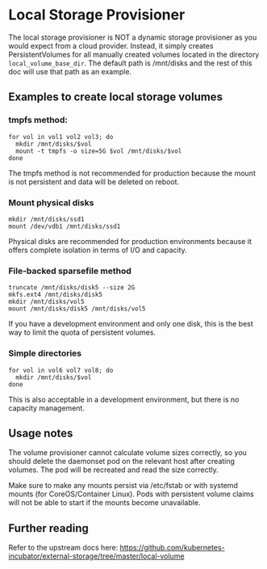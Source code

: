 # Local Storage Provisioner

The local storage provisioner is NOT a dynamic storage provisioner as you would
expect from a cloud provider. Instead, it simply creates PersistentVolumes for
all manually created volumes located in the directory `local_volume_base_dir`.
The default path is /mnt/disks and the rest of this doc will use that path as
an example.

## Examples to create local storage volumes

### tmpfs method:

  ```
  for vol in vol1 vol2 vol3; do
    mkdir /mnt/disks/$vol
    mount -t tmpfs -o size=5G $vol /mnt/disks/$vol
  done
  ```

The tmpfs method is not recommended for production because the mount is not
persistent and data will be deleted on reboot.

### Mount physical disks

  ```
  mkdir /mnt/disks/ssd1
  mount /dev/vdb1 /mnt/disks/ssd1
  ```

Physical disks are recommended for production environments because it offers
complete isolation in terms of I/O and capacity.

### File-backed sparsefile method

  ```
  truncate /mnt/disks/disk5 --size 2G
  mkfs.ext4 /mnt/disks/disk5
  mkdir /mnt/disks/vol5
  mount /mnt/disks/disk5 /mnt/disks/vol5
  ```

If you have a development environment and only one disk, this is the best way
to limit the quota of persistent volumes.

### Simple directories
  ```
  for vol in vol6 vol7 vol8; do
    mkdir /mnt/disks/$vol
  done
  ```

This is also acceptable in a development environment, but there is no capacity
management.

## Usage notes

The volume provisioner cannot calculate volume sizes correctly, so you should
delete the daemonset pod on the relevant host after creating volumes. The pod
will be recreated and read the size correctly.

Make sure to make any mounts persist via /etc/fstab or with systemd mounts (for
CoreOS/Container Linux). Pods with persistent volume claims will not be
able to start if the mounts become unavailable.

## Further reading

Refer to the upstream docs here: https://github.com/kubernetes-incubator/external-storage/tree/master/local-volume
